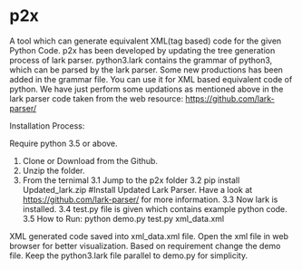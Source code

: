 # p2x
A tool which can generate equivalent XML(tag based) code for the given Python Code. 
p2x has been developed by updating the tree generation process of lark parser. 
python3.lark contains the grammar of python3, which can be parsed by the lark parser. 
Some new productions has been added in the grammar file. 
You can use it for XML based equivalent code of python.
We have just perform some updations as mentioned above in the lark parser code taken from the web resource: https://github.com/lark-parser/

Installation Process:

Require python 3.5 or above.

1. Clone or Download from the Github.
2. Unzip the folder.
3. From the ternimal
   3.1 Jump to the p2x folder
   3.2 pip install Updated_lark.zip  #Install Updated Lark Parser. Have a look at https://github.com/lark-parser/ for more information.
   3.3 Now lark is installed.
   3.4 test.py file is given which contains example python code.
   3.5 How to Run: python demo.py test.py xml_data.xml
 
XML generated code saved into xml_data.xml file. Open the xml file in web browser for better visualization.
Based on requirement change the demo file. Keep the python3.lark file parallel to demo.py for simplicity.
   
   
